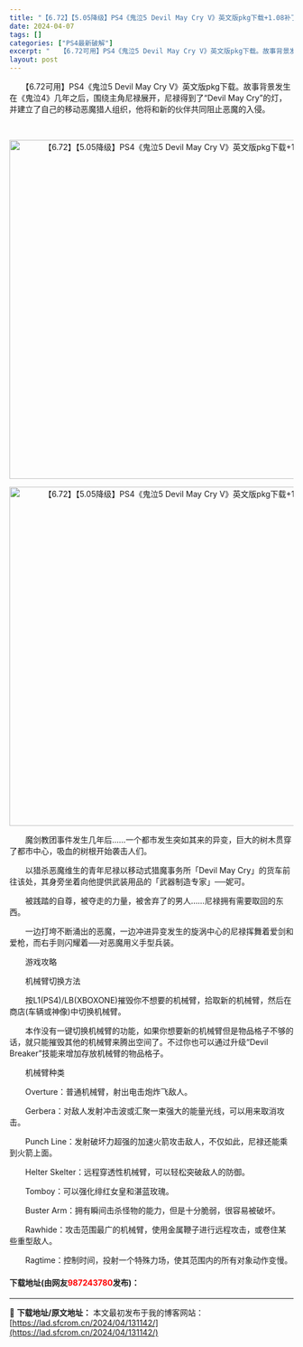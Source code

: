 ```yaml
---
title: "【6.72】【5.05降级】PS4《鬼泣5 Devil May Cry V》英文版pkg下载+1.08补丁"
date: 2024-04-07
tags: []
categories: ["PS4最新破解"]
excerpt: "　　【6.72可用】PS4《鬼泣5 Devil May Cry V》英文版pkg下载。故事背景发生在《鬼泣4》几年之后，围绕主角尼禄展开，尼禄得到了&ldquo;Devil May Cry&rdquo;的灯，并建立了自己的移动恶魔猎人组织，他将和新的伙伴共同阻止恶魔的入侵。 &nbsp; 　　魔剑教&hellip;"
layout: post
---
```


 <p>　　【6.72可用】PS4《鬼泣5 Devil May Cry V》英文版pkg下载。故事背景发生在《鬼泣4》几年之后，围绕主角尼禄展开，尼禄得到了&ldquo;Devil May Cry&rdquo;的灯，并建立了自己的移动恶魔猎人组织，他将和新的伙伴共同阻止恶魔的入侵。</p> <p>&nbsp;</p> <p align="center"><img align="" border="0" src="https://www.2023game.com/d/file/p/2020/07-18/d013782a8cf4c5ca13851fde459b3866.jpg" width="600" alt="【6.72】【5.05降级】PS4《鬼泣5 Devil May Cry V》英文版pkg下载+1.08补丁" /></p> <p align="center"><img align="" border="0" src="https://www.2023game.com/d/file/p/2020/07-18/670de28ac357d35a4c21ad6504775a15.jpg" width="600" alt="【6.72】【5.05降级】PS4《鬼泣5 Devil May Cry V》英文版pkg下载+1.08补丁" /></p> <p>　　魔剑教团事件发生几年后&hellip;&hellip;一个都市发生突如其来的异变，巨大的树木贯穿了都市中心，吸血的树根开始袭击人们。</p> <p>　　以猎杀恶魔维生的青年尼禄以移动式猎魔事务所「Devil May Cry」的货车前往该处，其身旁坐着向他提供武装用品的「武器制造专家」──妮可。</p> <p>　　被践踏的自尊，被夺走的力量，被舍弃了的男人&hellip;&hellip;尼禄拥有需要取回的东西。</p> <p>　　一边打垮不断涌出的恶魔，一边冲进异变发生的旋涡中心的尼禄挥舞着爱剑和爱枪，而右手则闪耀着──对恶魔用义手型兵装。</p> <p>　　游戏攻略</p> <p>　　机械臂切换方法</p> <p>　　按L1(PS4)/LB(XBOXONE)摧毁你不想要的机械臂，拾取新的机械臂，然后在商店(车辆或神像)中切换机械臂。</p> <p>　　本作没有一键切换机械臂的功能，如果你想要新的机械臂但是物品格子不够的话，就只能摧毁其他的机械臂来腾出空间了。不过你也可以通过升级&ldquo;Devil Breaker&rdquo;技能来增加存放机械臂的物品格子。</p> <p>　　机械臂种类</p> <p>　　Overture：普通机械臂，射出电击炮炸飞敌人。</p> <p>　　Gerbera：对敌人发射冲击波或汇聚一束强大的能量光线，可以用来取消攻击。</p> <p>　　Punch Line：发射破坏力超强的加速火箭攻击敌人，不仅如此，尼禄还能乘到火箭上面。</p> <p>　　Helter Skelter：远程穿透性机械臂，可以轻松突破敌人的防御。</p> <p>　　Tomboy：可以强化绯红女皇和湛蓝玫瑰。</p> <p>　　Buster Arm：拥有瞬间击杀怪物的能力，但是十分脆弱，很容易被破坏。</p> <p>　　Rawhide：攻击范围最广的机械臂，使用金属鞭子进行远程攻击，或卷住某些重型敌人。</p> <p>　　Ragtime：控制时间，投射一个特殊力场，使其范围内的所有对象动作变慢。</p> <p><h4>下载地址(由网友<font color="red">987243780</font>发布)：</h4></p> 

---
📖 **下载地址/原文地址：** 本文最初发布于我的博客网站：[https://lad.sfcrom.cn/2024/04/131142/](https://lad.sfcrom.cn/2024/04/131142/)
